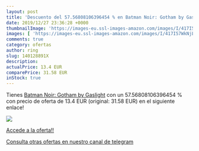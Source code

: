 ```yaml
---
layout: post
title: 'Descuento del 57.56808106396454 % en Batman Noir: Gotham by Gaslight'
date: 2019/12/27 23:36:28 +0000
thumbnailImage: 'https://images-eu.ssl-images-amazon.com/images/I/417I57WkNjL._SL200_.jpg'
images: [ 'https://images-eu.ssl-images-amazon.com/images/I/417I57WkNjL._SL200_.jpg' ]
comments: true
category: ofertas
author: ring
slug: 140128891X
description:
actualPrice: 13.4 EUR
comparePrice: 31.58 EUR
inStock: true
---
```


Tienes [Batman Noir: Gotham by Gaslight](https://www.amazon.com/dp/140128891X/?tag=redken08-20) con un 57.56808106396454 % con precio de oferta de 13.4 EUR (original: 31.58 EUR) en el siguiente enlace!

[![](https://images-eu.ssl-images-amazon.com/images/I/417I57WkNjL._SL200_.jpg)](https://www.amazon.com/dp/140128891X/?tag=redken08-20)

[Accede a la oferta!!](https://www.amazon.com/dp/140128891X/?tag=redken08-20)

[Consulta otras ofertas en nuestro canal de telegram](https://t.me/s/ofertas25)
